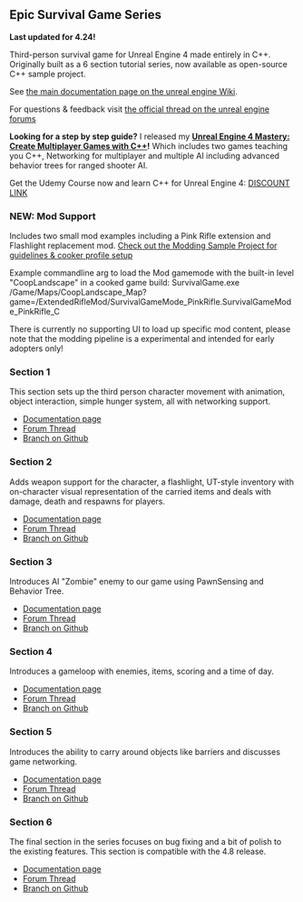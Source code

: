 Epic Survival Game Series
-------------------------

**Last updated for 4.24!**

Third-person survival game for Unreal Engine 4 made entirely in C++. Originally built as a 6 section tutorial series, now available as open-source C++ sample project.

See [the main documentation page on the unreal engine Wiki](https://wiki.unrealengine.com/Survival_sample_game).

For questions & feedback visit [the official thread on the unreal engine forums](https://forums.unrealengine.com/showthread.php?63678-Upcoming-C-Gameplay-Example-Series-Making-a-Survival-Game)

**Looking for a step by step guide?** I released my **[Unreal Engine 4 Mastery: Create Multiplayer Games with C++](https://www.udemy.com/unrealengine-cpp/?couponCode=TLGH14)!** Which includes two games teaching you C++, Networking for multiplayer and multiple AI including advanced behavior trees for ranged shooter AI.

Get the Udemy Course now and learn C++ for Unreal Engine 4: [DISCOUNT LINK](https://www.udemy.com/unrealengine-cpp/?couponCode=TLGH14)

### NEW: Mod Support
Includes two small mod examples including a Pink Rifle extension and Flashlight replacement mod. [Check out the Modding Sample Project for guidelines & cooker profile setup](https://wiki.unrealengine.com/Modding:_Adding_mod-support_to_your_Unreal_Engine_4_project)

Example commandline arg to load the Mod gamemode with the built-in level "CoopLandscape" in a cooked game build:
SurvivalGame.exe /Game/Maps/CoopLandscape_Map?game=/ExtendedRifleMod/SurvivalGameMode_PinkRifle.SurvivalGameMode_PinkRifle_C

There is currently no supporting UI to load up specific mod content, please note that the modding pipeline is a experimental and intended for early adopters only!

### Section 1
This section sets up the third person character movement with animation, object interaction, simple hunger system, all with networking support.

- [Documentation page](https://wiki.unrealengine.com/Survival_Sample_Game:_Section_1)
- [Forum Thread](https://forums.unrealengine.com/showthread.php?64833-Announcing-Section-1-for-Survival-Game)
- [Branch on Github](https://github.com/tomlooman/EpicSurvivalGameSeries/tree/Section-1)

### Section 2
Adds weapon support for the character, a flashlight, UT-style inventory with on-character visual representation of the carried items and deals with damage, death and respawns for players.

- [Documentation page](https://wiki.unrealengine.com/Survival_Sample_Game:_Section_2)
- [Forum Thread](https://forums.unrealengine.com/showthread.php?66263-Announcing-Section-2-for-Survival-Game)
- [Branch on Github](https://github.com/tomlooman/EpicSurvivalGameSeries/tree/Section-2)

### Section 3
Introduces AI "Zombie" enemy to our game using PawnSensing and Behavior Tree.

- [Documentation page](https://wiki.unrealengine.com/Survival_Sample_Game:_Section_3)
- [Forum Thread](https://forums.unrealengine.com/showthread.php?67859-Announcing-Section-3-for-Survival-Game)
- [Branch on Github](https://github.com/tomlooman/EpicSurvivalGameSeries/tree/Section-3)

### Section 4
Introduces a gameloop with enemies, items, scoring and a time of day.

- [Documentation page](https://wiki.unrealengine.com/Survival_Sample_Game:_Section_4)
- [Forum Thread](https://forums.unrealengine.com/showthread.php?69308-Announcing-Section-4-for-Survival-Game-Setting-up-the-survival-game-loop)
- [Branch on Github](https://github.com/tomlooman/EpicSurvivalGameSeries/tree/Section-4)

### Section 5
Introduces the ability to carry around objects like barriers and discusses game networking.

- [Documentation page](https://wiki.unrealengine.com/Survival_Sample_Game:_Section_5)
- [Forum Thread](https://forums.unrealengine.com/showthread.php?71057-Announcing-Section-5-of-Survival-Game-Networking-your-game)
- [Branch on Github](https://github.com/tomlooman/EpicSurvivalGameSeries/tree/Section-5)

### Section 6
The final section in the series focuses on bug fixing and a bit of polish to the existing features. This section is compatible with the 4.8 release.

- [Documentation page](https://wiki.unrealengine.com/Survival_Sample_Game:_Section_6)
- [Forum Thread](https://forums.unrealengine.com/showthread.php?72313-Announcing-Section-6-of-Survival-Game-Adding-some-polish)
- [Branch on Github](https://github.com/tomlooman/EpicSurvivalGameSeries/tree/Section-6)

